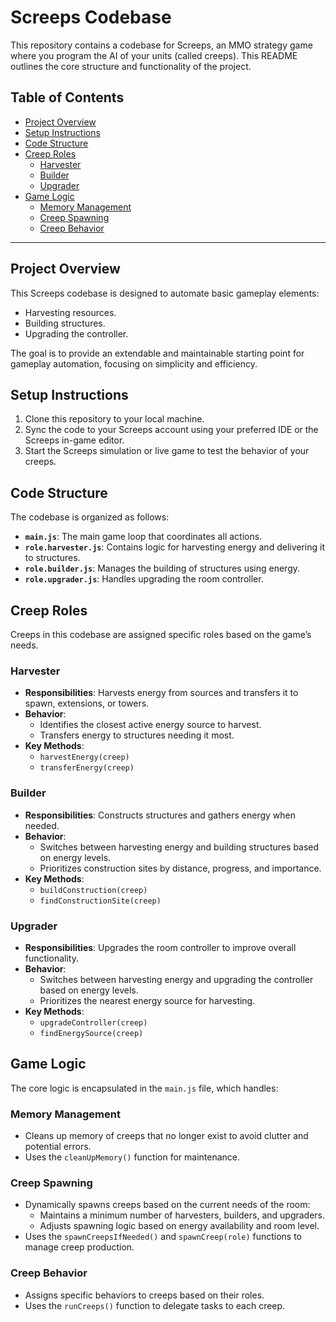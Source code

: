 # Screeps Codebase

This repository contains a codebase for Screeps, an MMO strategy game where you program the AI of your units (called creeps). This README outlines the core structure and functionality of the project.

## Table of Contents
- [Project Overview](#project-overview)
- [Setup Instructions](#setup-instructions)
- [Code Structure](#code-structure)
- [Creep Roles](#creep-roles)
  - [Harvester](#harvester)
  - [Builder](#builder)
  - [Upgrader](#upgrader)
- [Game Logic](#game-logic)
  - [Memory Management](#memory-management)
  - [Creep Spawning](#creep-spawning)
  - [Creep Behavior](#creep-behavior)
---

## Project Overview
This Screeps codebase is designed to automate basic gameplay elements:
- Harvesting resources.
- Building structures.
- Upgrading the controller.

The goal is to provide an extendable and maintainable starting point for gameplay automation, focusing on simplicity and efficiency.

## Setup Instructions
1. Clone this repository to your local machine.
2. Sync the code to your Screeps account using your preferred IDE or the Screeps in-game editor.
3. Start the Screeps simulation or live game to test the behavior of your creeps.

## Code Structure
The codebase is organized as follows:
- **`main.js`**: The main game loop that coordinates all actions.
- **`role.harvester.js`**: Contains logic for harvesting energy and delivering it to structures.
- **`role.builder.js`**: Manages the building of structures using energy.
- **`role.upgrader.js`**: Handles upgrading the room controller.

## Creep Roles
Creeps in this codebase are assigned specific roles based on the game’s needs.

### Harvester
- **Responsibilities**: Harvests energy from sources and transfers it to spawn, extensions, or towers.
- **Behavior**:
  - Identifies the closest active energy source to harvest.
  - Transfers energy to structures needing it most.
- **Key Methods**:
  - `harvestEnergy(creep)`
  - `transferEnergy(creep)`

### Builder
- **Responsibilities**: Constructs structures and gathers energy when needed.
- **Behavior**:
  - Switches between harvesting energy and building structures based on energy levels.
  - Prioritizes construction sites by distance, progress, and importance.
- **Key Methods**:
  - `buildConstruction(creep)`
  - `findConstructionSite(creep)`

### Upgrader
- **Responsibilities**: Upgrades the room controller to improve overall functionality.
- **Behavior**:
  - Switches between harvesting energy and upgrading the controller based on energy levels.
  - Prioritizes the nearest energy source for harvesting.
- **Key Methods**:
  - `upgradeController(creep)`
  - `findEnergySource(creep)`

## Game Logic
The core logic is encapsulated in the `main.js` file, which handles:

### Memory Management
- Cleans up memory of creeps that no longer exist to avoid clutter and potential errors.
- Uses the `cleanUpMemory()` function for maintenance.

### Creep Spawning
- Dynamically spawns creeps based on the current needs of the room:
  - Maintains a minimum number of harvesters, builders, and upgraders.
  - Adjusts spawning logic based on energy availability and room level.
- Uses the `spawnCreepsIfNeeded()` and `spawnCreep(role)` functions to manage creep production.

### Creep Behavior
- Assigns specific behaviors to creeps based on their roles.
- Uses the `runCreeps()` function to delegate tasks to each creep.
